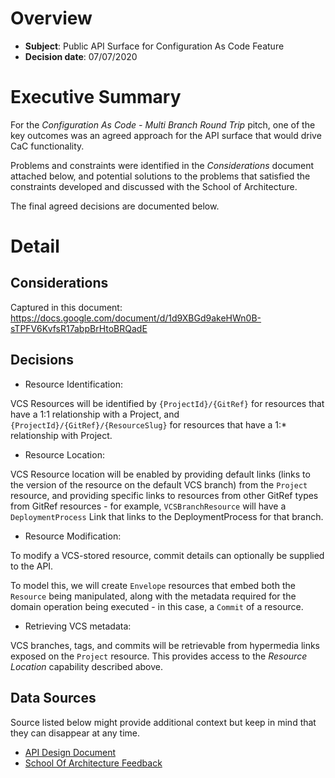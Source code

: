# Overview

- **Subject**: Public API Surface for Configuration As Code Feature
- **Decision date**: 07/07/2020

# Executive Summary

For the _Configuration As Code - Multi Branch Round Trip_ pitch, one of the key outcomes was an agreed approach for the API surface that would drive CaC functionality.

Problems and constraints were identified in the _Considerations_ document attached below, and potential solutions to the problems that satisfied the constraints developed and discussed with the School of Architecture.

The final agreed decisions are documented below.

# Detail

## Considerations

Captured in this document: https://docs.google.com/document/d/1d9XBGd9akeHWn0B-sTPFV6KvfsR17abpBrHtoBRQadE

## Decisions

- Resource Identification:

VCS Resources will be identified by `{ProjectId}/{GitRef}` for resources that have a 1:1 relationship with a Project, and `{ProjectId}/{GitRef}/{ResourceSlug}` for resources that have a 1:\* relationship with Project.

- Resource Location:

VCS Resource location will be enabled by providing default links (links to the version of the resource on the default VCS branch) from the `Project` resource, and providing specific links to resources from other GitRef types from GitRef resources - for example, `VCSBranchResource` will have a `DeploymentProcess` Link that links to the DeploymentProcess for that branch.

- Resource Modification:

To modify a VCS-stored resource, commit details can optionally be supplied to the API.

To model this, we will create `Envelope` resources that embed both the `Resource` being manipulated, along with the metadata required for the domain operation being executed - in this case, a `Commit` of a resource.

- Retrieving VCS metadata:

VCS branches, tags, and commits will be retrievable from hypermedia links exposed on the `Project` resource. This provides access to the _Resource Location_ capability described above.

## Data Sources

Source listed below might provide additional context but keep in mind that they can disappear at any time.

- [API Design Document](https://docs.google.com/document/d/1d9XBGd9akeHWn0B-sTPFV6KvfsR17abpBrHtoBRQadE)
- [School Of Architecture Feedback](https://octopusdeploy.slack.com/archives/CTZT49JFJ/p1594593468361100)
